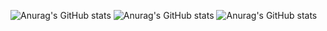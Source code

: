   ![Anurag's GitHub stats](https://github-readme-stats.vercel.app/api?username=jpedro85&show_icons=true&theme=radical)
  ![Anurag's GitHub stats](https://github-readme-stats.vercel.app/api?username=anuraghazra)
  ![Anurag's GitHub stats](https://github-readme-stats.vercel.app/api?username=anuraghazra&count_private=true)
